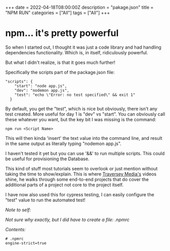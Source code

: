 +++
date = 2022-04-18T08:00:00Z
description = "pakage.json"
title = "NPM RUN"
categories = ["All"]
tags = ["All"]
+++
# npm... it's pretty powerful

So when I started out, I thought it was just a code library and had handling dependencies functionality. Which is, in itself, ridiculously powerful.

But what I didn't realize, is that it goes much further!

Specifically the scripts part of the package.json file:

    "scripts": {
        "start": "node app.js",
        "dev": "nodemon app.js",
        "test": "echo \"Error: no test specified\" && exit 1"
      }

By default, you get the "test", which is nice but obviously, there isn't any test created. More useful for day 1 is "dev" vs "start". You can obviously call these whatever you want, but the key bit I was missing is the command:

    npm run <Script Name>

This will then kinda 'insert' the text value into the command line, and result in the same output as literally typing "nodemon app.js".

I haven't tested it yet but you can use '&&' to run multiple scripts. This could be useful for provisioning the Database.

This kind of stuff most tutorials seem to overlook or just mention without taking the time to show/explain. This is where [Traversey Media's]() videos shine,  he walks through some end-to-end projects that do cover the additional parts of a project not core to the project itself.

I have now also used this for cypress testing, I can easily configure the "test" value to run the automated test!

_Note to self:_

_Not sure why exactly, but I did have to create a file: .npmrc_

_Contents:_

    # .npmrc
    engine-strict=true